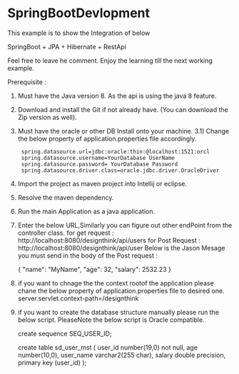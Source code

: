 # SpringBootDevlopment

This example is to show the Integration of below

SpringBoot + JPA + Hibernate + RestApi 

Feel free to leave he comment. Enjoy the learning till the next working example.

Prerequisite : 

1) Must have the Java version 8. As the api is using the java 8 feature.
2) Download and install the Git if not already have. (You can download the Zip version as well).
3) Must have the oracle or other DB Install onto your machine.
   3.1) Change the below property of application.properties file accordingly.
   
        spring.datasource.url=jdbc:oracle:thin:@localhost:1521:orcl
        spring.datasource.username=YourDatabase UserName
        spring.datasource.password= YourDatabase Password
        spring.datasource.driver.class=oracle.jdbc.driver.OracleDriver

3) Import the project as maven project into Intellij or eclipse.
4) Resolve the maven dependency.
5) Run the main Application as a java application.
6) Enter the below URL,Similarly you can figure out other endPoint from the controller class.
   for get request : http://localhost:8080/designthink/api/users
   for Post Request : http://localhost:8080/designthink/api/user 
   Below is the Jason Mesage you must send in the body of the Post request :  

    {
       "name": "MyName",
       "age": 32,
       "salary": 2532.23
     }
 
 7) if you want to chnage the the context rootof the application please chane the below property of 
    application.properties file to desired one.
    server.servlet.context-path=/designthink
    
 8) if you want to create the database structure manually please run the below script. 
    PleaseNote the below script is Oracle compatible.
 
     create sequence SEQ_USER_ID;
     
     create table sd_user_mst (
            user_id number(19,0) not null,
             age number(10,0),
             user_name varchar2(255 char),
             salary double precision,
             primary key (user_id)
         );
